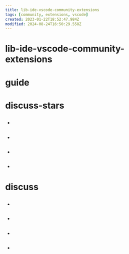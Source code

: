 ```yaml
---
title: lib-ide-vscode-community-extensions
tags: [community, extensions, vscode]
created: 2023-01-22T18:52:47.984Z
modified: 2024-08-24T16:50:29.558Z
---
```


# lib-ide-vscode-community-extensions

# guide

# discuss-stars

- ## 

- ## 

- ## 

- ## 

# discuss

- ## 

- ## 

- ## 

- ## 

